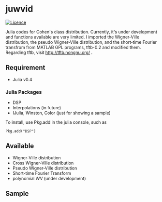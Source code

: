# juwvid

[![Licence](http://img.shields.io/badge/license-GPLv2-blue.svg?style=flat)](http://www.gnu.org/licenses/gpl-2.0.html)

Julia codes for Cohen's class distribution. Currently, it's under development and functions available are very limited. I imported the Wigner-Ville distribution, the pseudo Wigner-Ville distribution, and the short-time Fourier transfrom from MATLAB GPL programs, tftb-0.2 and modified them. Regarding tftb, visit http://tftb.nongnu.org/ .

## Requirement

- Julia v0.4

### Julia Packages 

- DSP
- Interpolations (in future)
- IJulia, Winston, Color (just for showing a sample)

To install, use Pkg.add in the julia console, such as

```
Pkg.add("DSP")
```

## Available 

- Wigner-Ville distribution
- Cross Wigner-Ville distribution
- Pseudo Wigner-Ville distribution
- Short-time Fourier Transform
- polynomial WV (under development)

## Sample

<script src="https://gist.github.com/HajimeKawahara/398c99cdcd9863c8a8d9.js"></script>

